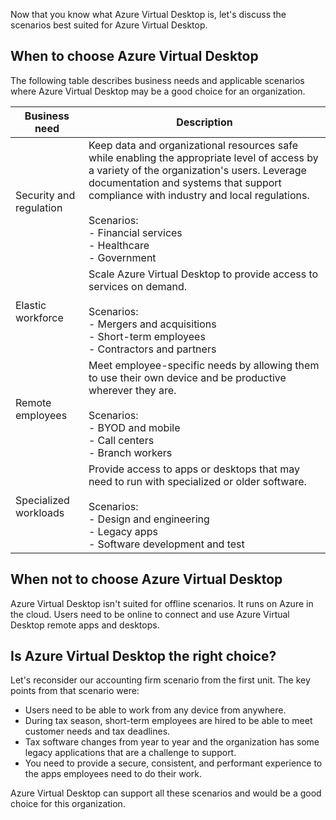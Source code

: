 
Now that you know what Azure Virtual Desktop is, let's discuss the scenarios best suited for Azure Virtual Desktop.

## When to choose Azure Virtual Desktop

The following table describes business needs and applicable scenarios where Azure Virtual Desktop may be a good choice for an organization.

|Business need  |Description|
|---------|---------|
|Security and regulation     |Keep data and organizational resources safe while enabling the appropriate level of access by a variety of the organization's users. Leverage documentation and systems that support compliance with industry and local regulations.<br> <br>Scenarios: <br>- Financial services <br>- Healthcare<br>- Government  ||
|Elastic workforce   | Scale Azure Virtual Desktop to provide access to services on demand. <br><br>Scenarios: <br>- Mergers and acquisitions<br>- Short-term employees<br>- Contractors and partners     |
|Remote employees   |Meet employee-specific needs by allowing them to use their own device and be productive wherever they are. <br><br>Scenarios: <br>- BYOD and mobile<br>- Call centers <br>- Branch workers | 
|Specialized workloads |Provide access to  apps or desktops that may need to run with specialized or older software. <br><br>Scenarios: <br> - Design and engineering<br>- Legacy apps<br>- Software development and test   |   

## When not to choose Azure Virtual Desktop

Azure Virtual Desktop isn't suited for offline scenarios. It runs on Azure in the cloud. Users need to be online to connect and use Azure Virtual Desktop remote apps and desktops.

## Is Azure Virtual Desktop the right choice?

Let's reconsider our accounting firm scenario from the first unit. The key points from that scenario were:

- Users need to be able to work from any device from anywhere.
- During tax season, short-term employees are hired to be able to meet customer needs and tax deadlines.
- Tax software changes from year to year and the organization has some legacy applications that are a challenge to support.
- You need to provide a secure, consistent, and performant experience to the apps employees need to do their work.

Azure Virtual Desktop can support all these scenarios and would be a good choice for this organization.
